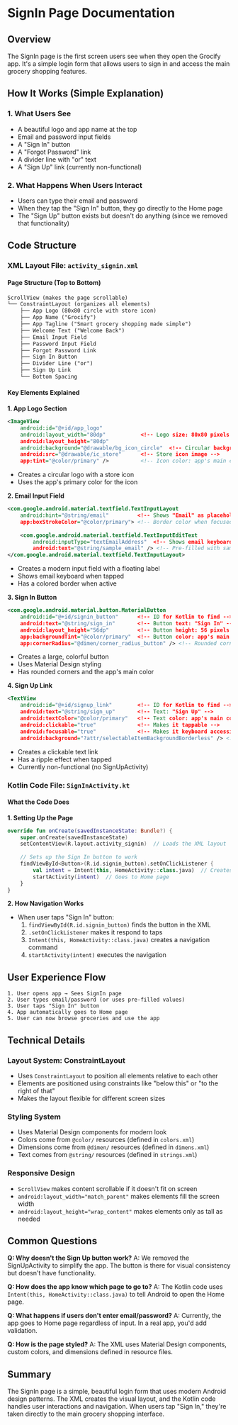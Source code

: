 # SignIn Page Documentation

## Overview
The SignIn page is the first screen users see when they open the Grocify app. It's a simple login form that allows users to sign in and access the main grocery shopping features.

## How It Works (Simple Explanation)

### 1. **What Users See**
- A beautiful logo and app name at the top
- Email and password input fields
- A "Sign In" button
- A "Forgot Password" link
- A divider line with "or" text
- A "Sign Up" link (currently non-functional)

### 2. **What Happens When Users Interact**
- Users can type their email and password
- When they tap the "Sign In" button, they go directly to the Home page
- The "Sign Up" button exists but doesn't do anything (since we removed that functionality)

## Code Structure

### XML Layout File: `activity_signin.xml`

#### **Page Structure (Top to Bottom)**
```xml
ScrollView (makes the page scrollable)
└── ConstraintLayout (organizes all elements)
    ├── App Logo (80x80 circle with store icon)
    ├── App Name ("Grocify")
    ├── App Tagline ("Smart grocery shopping made simple")
    ├── Welcome Text ("Welcome Back")
    ├── Email Input Field
    ├── Password Input Field
    ├── Forgot Password Link
    ├── Sign In Button
    ├── Divider Line ("or")
    ├── Sign Up Link
    └── Bottom Spacing
```

#### **Key Elements Explained**

**1. App Logo Section**
```xml
<ImageView
    android:id="@+id/app_logo"
    android:layout_width="80dp"           <!-- Logo size: 80x80 pixels -->
    android:layout_height="80dp"
    android:background="@drawable/bg_icon_circle"  <!-- Circular background -->
    android:src="@drawable/ic_store"      <!-- Store icon image -->
    app:tint="@color/primary" />          <!-- Icon color: app's main color -->
```
- Creates a circular logo with a store icon
- Uses the app's primary color for the icon

**2. Email Input Field**
```xml
<com.google.android.material.textfield.TextInputLayout
    android:hint="@string/email"         <!-- Shows "Email" as placeholder -->
    app:boxStrokeColor="@color/primary"> <!-- Border color when focused -->
    
    <com.google.android.material.textfield.TextInputEditText
        android:inputType="textEmailAddress"  <!-- Shows email keyboard -->
        android:text="@string/sample_email" /> <!-- Pre-filled with sample email -->
</com.google.android.material.textfield.TextInputLayout>
```
- Creates a modern input field with a floating label
- Shows email keyboard when tapped
- Has a colored border when active

**3. Sign In Button**
```xml
<com.google.android.material.button.MaterialButton
    android:id="@+id/signin_button"      <!-- ID for Kotlin to find -->
    android:text="@string/sign_in"       <!-- Button text: "Sign In" -->
    android:layout_height="56dp"         <!-- Button height: 56 pixels -->
    app:backgroundTint="@color/primary"  <!-- Button color: app's main color -->
    app:cornerRadius="@dimen/corner_radius_button" /> <!-- Rounded corners -->
```
- Creates a large, colorful button
- Uses Material Design styling
- Has rounded corners and the app's main color

**4. Sign Up Link**
```xml
<TextView
    android:id="@+id/signup_link"        <!-- ID for Kotlin to find -->
    android:text="@string/sign_up"       <!-- Text: "Sign Up" -->
    android:textColor="@color/primary"   <!-- Text color: app's main color -->
    android:clickable="true"             <!-- Makes it tappable -->
    android:focusable="true"             <!-- Makes it keyboard accessible -->
    android:background="?attr/selectableItemBackgroundBorderless" /> <!-- Ripple effect -->
```
- Creates a clickable text link
- Has a ripple effect when tapped
- Currently non-functional (no SignUpActivity)

### Kotlin Code File: `SignInActivity.kt`

#### **What the Code Does**

**1. Setting Up the Page**
```kotlin
override fun onCreate(savedInstanceState: Bundle?) {
    super.onCreate(savedInstanceState)
    setContentView(R.layout.activity_signin)  // Loads the XML layout
    
    // Sets up the Sign In button to work
    findViewById<Button>(R.id.signin_button).setOnClickListener {
        val intent = Intent(this, HomeActivity::class.java)  // Creates navigation to Home
        startActivity(intent)  // Goes to Home page
    }
}
```

**2. How Navigation Works**
- When user taps "Sign In" button:
  1. `findViewById(R.id.signin_button)` finds the button in the XML
  2. `.setOnClickListener` makes it respond to taps
  3. `Intent(this, HomeActivity::class.java)` creates a navigation command
  4. `startActivity(intent)` executes the navigation

## User Experience Flow

```
1. User opens app → Sees SignIn page
2. User types email/password (or uses pre-filled values)
3. User taps "Sign In" button
4. App automatically goes to Home page
5. User can now browse groceries and use the app
```

## Technical Details

### **Layout System: ConstraintLayout**
- Uses `ConstraintLayout` to position all elements relative to each other
- Elements are positioned using constraints like "below this" or "to the right of that"
- Makes the layout flexible for different screen sizes

### **Styling System**
- Uses Material Design components for modern look
- Colors come from `@color/` resources (defined in `colors.xml`)
- Dimensions come from `@dimen/` resources (defined in `dimens.xml`)
- Text comes from `@string/` resources (defined in `strings.xml`)

### **Responsive Design**
- `ScrollView` makes content scrollable if it doesn't fit on screen
- `android:layout_width="match_parent"` makes elements fill the screen width
- `android:layout_height="wrap_content"` makes elements only as tall as needed

## Common Questions

**Q: Why doesn't the Sign Up button work?**
A: We removed the SignUpActivity to simplify the app. The button is there for visual consistency but doesn't have functionality.

**Q: How does the app know which page to go to?**
A: The Kotlin code uses `Intent(this, HomeActivity::class.java)` to tell Android to open the Home page.

**Q: What happens if users don't enter email/password?**
A: Currently, the app goes to Home page regardless of input. In a real app, you'd add validation.

**Q: How is the page styled?**
A: The XML uses Material Design components, custom colors, and dimensions defined in resource files.

## Summary
The SignIn page is a simple, beautiful login form that uses modern Android design patterns. The XML creates the visual layout, and the Kotlin code handles user interactions and navigation. When users tap "Sign In," they're taken directly to the main grocery shopping interface.
